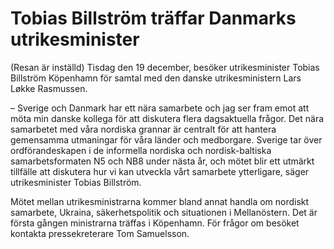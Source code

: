 # Tobias Billström träffar Danmarks utrikesminister

(Resan är inställd) Tisdag den 19 december, besöker utrikesminister Tobias Billström Köpenhamn för samtal med den danske utrikesministern Lars Løkke Rasmussen.

– Sverige och Danmark har ett nära samarbete och jag ser fram emot att möta min danske kollega för att diskutera flera dagsaktuella frågor. Det nära samarbetet med våra nordiska grannar är centralt för att hantera gemensamma utmaningar för våra länder och medborgare. Sverige tar över ordförandeskapen i de informella nordiska och nordisk-baltiska samarbetsformaten N5 och NB8 under nästa år, och mötet blir ett utmärkt tillfälle att diskutera hur vi kan utveckla vårt samarbete ytterligare, säger utrikesminister Tobias Billström.

Mötet mellan utrikesministrarna kommer bland annat handla om nordiskt samarbete, Ukraina, säkerhetspolitik och situationen i Mellanöstern. Det är första gången ministrarna träffas i Köpenhamn. För frågor om besöket kontakta pressekreterare Tom Samuelsson.

